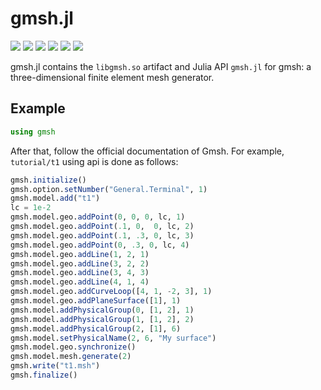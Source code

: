# gmsh.jl

[![][gitter-img]][gitter-url]
[![][travis-img]][travis-url]
[![][pkg-1.0-img]][pkg-1.0-url]
[![][pkg-1.1-img]][pkg-1.1-url]
[![][coveralls-img]][coveralls-url]
[![][issues-img]][issues-url]

gmsh.jl contains the `libgmsh.so` artifact and Julia API `gmsh.jl` for gmsh: a three-dimensional finite element mesh generator.

## Example

```julia
using gmsh
```

After that, follow the official documentation of Gmsh. For example, `tutorial/t1`
using api is done as follows:

```julia
gmsh.initialize()
gmsh.option.setNumber("General.Terminal", 1)
gmsh.model.add("t1")
lc = 1e-2
gmsh.model.geo.addPoint(0, 0, 0, lc, 1)
gmsh.model.geo.addPoint(.1, 0,  0, lc, 2)
gmsh.model.geo.addPoint(.1, .3, 0, lc, 3)
gmsh.model.geo.addPoint(0, .3, 0, lc, 4)
gmsh.model.geo.addLine(1, 2, 1)
gmsh.model.geo.addLine(3, 2, 2)
gmsh.model.geo.addLine(3, 4, 3)
gmsh.model.geo.addLine(4, 1, 4)
gmsh.model.geo.addCurveLoop([4, 1, -2, 3], 1)
gmsh.model.geo.addPlaneSurface([1], 1)
gmsh.model.addPhysicalGroup(0, [1, 2], 1)
gmsh.model.addPhysicalGroup(1, [1, 2], 2)
gmsh.model.addPhysicalGroup(2, [1], 6)
gmsh.model.setPhysicalName(2, 6, "My surface")
gmsh.model.geo.synchronize()
gmsh.model.mesh.generate(2)
gmsh.write("t1.msh")
gmsh.finalize()
```

[gitter-img]: https://badges.gitter.im/Join%20Chat.svg
[gitter-url]: https://gitter.im/JuliaFEM/JuliaFEM.jl

[travis-img]: https://travis-ci.org/JuliaFEM/Gmsh.jl.svg?branch=master
[travis-url]: https://travis-ci.org/JuliaFEM/Gmsh.jl

[coveralls-img]: https://coveralls.io/repos/github/JuliaFEM/Gmsh.jl/badge.svg?branch=master
[coveralls-url]: https://coveralls.io/github/JuliaFEM/Gmsh.jl?branch=master

[issues-img]: https://img.shields.io/github/issues/JuliaFEM/Gmsh.jl.svg
[issues-url]: https://github.com/JuliaFEM/Gmsh.jl/issues

[pkg-1.0-img]: http://pkg.julialang.org/badges/Gmsh_1.0.svg
[pkg-1.0-url]: http://pkg.julialang.org/?pkg=Gmsh&ver=1.0

[pkg-1.1-img]: http://pkg.julialang.org/badges/Gmsh_1.1.svg
[pkg-1.1-url]: http://pkg.julialang.org/?pkg=Gmsh&ver=1.1
